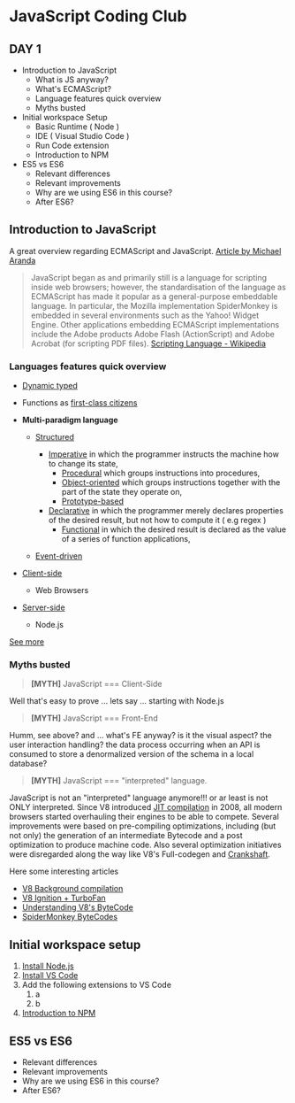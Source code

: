 # JavaScript Coding Club

## DAY 1

- Introduction to JavaScript
  - What is JS anyway?
  - What's ECMAScript?
  - Language features quick overview
  - Myths busted
- Initial workspace Setup
  - Basic Runtime ( Node )
  - IDE ( Visual Studio Code )
  - Run Code extension
  - Introduction to NPM
- ES5 vs ES6
  - Relevant differences
  - Relevant improvements
  - Why are we using ES6 in this course?
  - After ES6?

## Introduction to JavaScript

A great overview regarding ECMAScript and JavaScript.
[Article by Michael Aranda](https://www.freecodecamp.org/news/whats-the-difference-between-javascript-and-ecmascript-cba48c73a2b5/)

> JavaScript began as and primarily still is a language for scripting inside web browsers; however, the standardisation of the language as ECMAScript has made it popular as a general-purpose embeddable language. In particular, the Mozilla implementation SpiderMonkey is embedded in several environments such as the Yahoo! Widget Engine. Other applications embedding ECMAScript implementations include the Adobe products Adobe Flash (ActionScript) and Adobe Acrobat (for scripting PDF files). [Scripting Language - Wikipedia](https://en.wikipedia.org/wiki/Scripting_language)

### Languages features quick overview

- [Dynamic typed](https://en.wikipedia.org/wiki/Dynamic_typing)
- Functions as [first-class citizens](https://en.wikipedia.org/wiki/First-class_citizen)

- **Multi-paradigm language**
  - [Structured](https://en.wikipedia.org/wiki/Structured_programming)
    - [Imperative](https://en.wikipedia.org/wiki/Imperative_programming) in which the programmer instructs the machine how to change its state,
      - [Procedural](https://en.wikipedia.org/wiki/Procedural_programming) which groups instructions into procedures,
      - [Object-oriented](https://en.wikipedia.org/wiki/Object-oriented_programming) which groups instructions together with the part of the state they operate on,
      - [Prototype-based](https://en.wikipedia.org/wiki/Prototype-based_programming)
    - [Declarative](https://en.wikipedia.org/wiki/Declarative_programming) in which the programmer merely declares properties of the desired result, but not how to compute it ( e.g regex )
      - [Functional](https://en.wikipedia.org/wiki/Functional_programming) in which the desired result is declared as the value of a series of function applications,

  - [Event-driven](https://en.wikipedia.org/wiki/Event-driven_programming)
- [Client-side](https://en.wikipedia.org/wiki/Client-side)
  - Web Browsers
- [Server-side](https://en.wikipedia.org/wiki/Server-side)
  - Node.js

[See more](https://en.wikipedia.org/wiki/JavaScript#Features)

### Myths busted

> **[MYTH]** JavaScript === Client-Side

Well that's easy to prove ... lets say ... starting with Node.js

> **[MYTH]** JavaScript === Front-End

Humm, see above? and ... what's FE anyway? is it the visual aspect? the user interaction handling? the data process occurring when an API is consumed to store a denormalized version of the schema in a local database?

> **[MYTH]** JavaScript === "interpreted" language.

JavaScript is not an "interpreted" language anymore!!! or ar least is not ONLY interpreted. Since V8 introduced [JIT compilation](https://en.wikipedia.org/wiki/Just-in-time_compilation) in 2008, all modern browsers started overhauling their engines to be able to compete.
Several improvements were based on pre-compiling optimizations, including (but not only) the generation of an intermediate Bytecode and a post optimization to produce machine code. Also several optimization initiatives were disregarded along the way like V8's Full-codegen and [Crankshaft](https://blog.chromium.org/2010/12/new-crankshaft-for-v8.html).

Here some interesting articles

- [V8 Background compilation](https://v8.dev/blog/background-compilation)
- [V8 Ignition + TurboFan](https://v8.dev/blog/launching-ignition-and-turbofan)
- [Understanding V8's ByteCode](https://medium.com/dailyjs/understanding-v8s-bytecode-317d46c94775)
- [SpiderMonkey ByteCodes](https://developer.mozilla.org/en-US/docs/Mozilla/Projects/SpiderMonkey/Internals/Bytecodes)

## Initial workspace setup

1. [Install Node.js](https://nodejs.org/en/)
2. [Install VS Code](https://code.visualstudio.com/)
3. Add the following extensions to VS Code
   1. a
   2. b
4. [Introduction to NPM](https://docs.npmjs.com/about-npm/)

## ES5 vs ES6

- Relevant differences
- Relevant improvements
- Why are we using ES6 in this course?
- After ES6?
